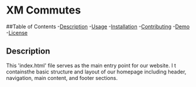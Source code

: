 # XM Commutes
##Table of Contents
-[Description](#description)
-[Usage](#usage)
-[Installation](#installation)
-[Contributing](#contributing)
-[Demo](#demo)
-[License](#license)
## Description
This 'index.html' file serves as the main entry point for our website. I t containsthe basic structure and layout of our homepage including header, navigation, main content, and footer sections.


